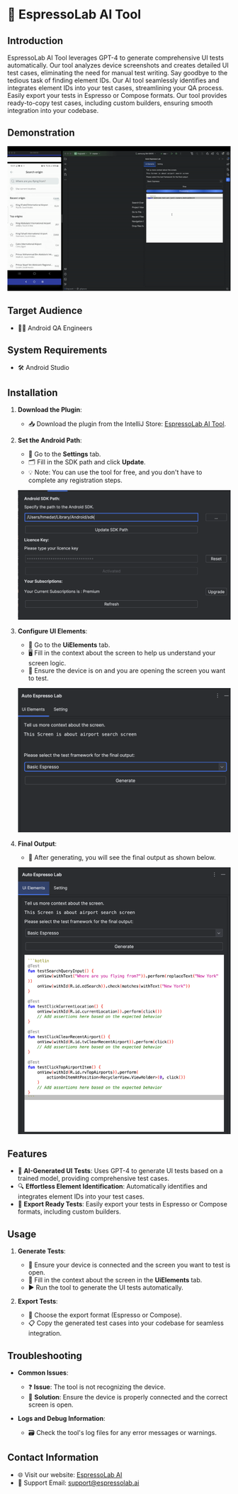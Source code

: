 # 🧪 EspressoLab AI Tool

## Introduction

EspressoLab AI Tool leverages GPT-4 to generate comprehensive UI tests automatically. Our tool analyzes device screenshots and creates detailed UI test cases, eliminating the need for manual test writing. Say goodbye to the tedious task of finding element IDs. Our AI tool seamlessly identifies and integrates element IDs into your test cases, streamlining your QA process. Easily export your tests in Espresso or Compose formats. Our tool provides ready-to-copy test cases, including custom builders, ensuring smooth integration into your codebase.

## Demonstration
<div align="center">
  <img src="videos/intro.gif" alt="EspressoLab AI Tool Demo" width="800">
</div>

## Target Audience

- 👩‍💻 Android QA Engineers

## System Requirements

- 🛠️ Android Studio

## Installation

1. **Download the Plugin**:
   - 📥 Download the plugin from the IntelliJ Store: [EspressoLab AI Tool](https://plugins.jetbrains.com/plugin/23737-autoespressolab).

2. **Set the Android Path**:
   - 🔧 Go to the **Settings** tab.
   - 🗂️ Fill in the SDK path and click **Update**.
   - 💡 Note: You can use the tool for free, and you don't have to complete any registration steps.

   ![IntelliJ Plugin Settings Screenshot](images/settings.png)

3. **Configure UI Elements**:
   - 📝 Go to the **UiElements** tab.
   - 🖥️ Fill in the context about the screen to help us understand your screen logic.
   - 📱 Ensure the device is on and you are opening the screen you want to test.

   ![IntelliJ Plugin Generate Screen Screenshot](images/generate_screen.png)

4. **Final Output**:
   - 🎉 After generating, you will see the final output as shown below.

   ![Final Output Screenshot](images/final_result.png)

## Features

- 🤖 **AI-Generated UI Tests**: Uses GPT-4 to generate UI tests based on a trained model, providing comprehensive test cases.
- 🔍 **Effortless Element Identification**: Automatically identifies and integrates element IDs into your test cases.
- 🚀 **Export Ready Tests**: Easily export your tests in Espresso or Compose formats, including custom builders.

## Usage

1. **Generate Tests**:
   - 🔌 Ensure your device is connected and the screen you want to test is open.
   - 📝 Fill in the context about the screen in the **UiElements** tab.
   - ▶️ Run the tool to generate the UI tests automatically.

2. **Export Tests**:
   - 📂 Choose the export format (Espresso or Compose).
   - 📋 Copy the generated test cases into your codebase for seamless integration.

## Troubleshooting

- **Common Issues**:
  - ❓ **Issue**: The tool is not recognizing the device.
  - 🔧 **Solution**: Ensure the device is properly connected and the correct screen is open.

- **Logs and Debug Information**:
  - 🗃️ Check the tool's log files for any error messages or warnings.

## Contact Information

- 🌐 Visit our website: [EspressoLab AI](https://espressolab.ai/)
- 📧 Support Email: [support@espressolab.ai](mailto:support@espressolab.ai)

